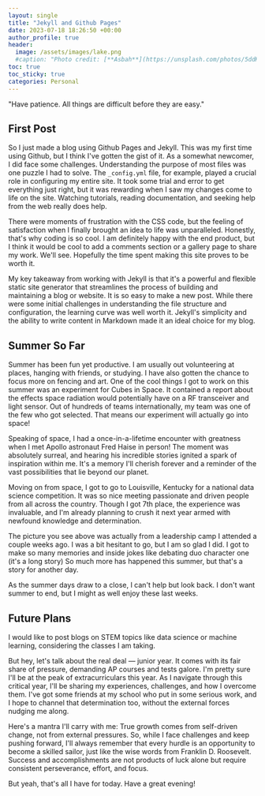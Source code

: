 ```yaml
---
layout: single
title: "Jekyll and Github Pages"
date: 2023-07-18 18:26:50 +00:00
author_profile: true
header: 
  image: /assets/images/lake.png
  #caption: "Photo credit: [**Asbah**](https://unsplash.com/photos/5ddKJB6fgTQ)"
toc: true
toc_sticky: true
categories: Personal
---
```

"Have patience. All things are difficult before they are easy."

## First Post
So I just made a blog using Github Pages and Jekyll. This was my first time using Github, but I think I've gotten the gist of it. As a somewhat newcomer, I did face some challenges. Understanding the purpose of most files was one puzzle I had to solve. The `_config.yml` file, for example, played a crucial role in configuring my entire site. It took some trial and error to get everything just right, but it was rewarding when I saw my changes come to life on the site. Watching tutorials, reading documentation, and seeking help from the web really does help. 

There were moments of frustration with the CSS code, but the feeling of satisfaction when I finally brought an idea to life was unparalleled. Honestly, that's why coding is so cool. I am definitely happy with the end product, but I think it would be cool to add a comments section or a gallery page to share my work. We'll see. Hopefully the time spent making this site proves to be worth it.

My key takeaway from working with Jekyll is that it's a powerful and flexible static site generator that streamlines the process of building and maintaining a blog or website. It is so easy to make a new post. While there were some initial challenges in understanding the file structure and configuration, the learning curve was well worth it. Jekyll's simplicity and the ability to write content in Markdown made it an ideal choice for my blog. 

## Summer So Far
Summer has been fun yet productive. I am usually out volunteering at places, hanging with friends, or studying. I have also gotten the chance to focus more on fencing and art. One of the cool things I got to work on this summer was an experiment for Cubes in Space. It contained a report about the effects space radiation would potentially have on a RF transceiver and light sensor. Out of hundreds of teams internationally, my team was one of the few who got selected. That means our experiment will actually go into space! 

Speaking of space, I had a once-in-a-lifetime encounter with greatness when I met Apollo astronaut Fred Haise in person! The moment was absolutely surreal, and hearing his incredible stories ignited a spark of inspiration within me. It's a memory I'll cherish forever and a reminder of the vast possibilities that lie beyond our planet.

Moving on from space, I got to go to Louisville, Kentucky for a national data science competition. It was so nice meeting passionate and driven people from all across the country. Though I got 7th place, the experience was invaluable, and I'm already planning to crush it next year armed with newfound knowledge and determination. 

The picture you see above was actually from a leadership camp I attended a couple weeks ago. I was a bit hesitant to go, but I am so glad I did. I got to make so many memories and inside jokes like debating duo character one (it's a long story) So much more has happened this summer, but that's a story for another day.

As the summer days draw to a close, I can't help but look back. I don't want summer to end, but I might as well enjoy these last weeks.
## Future Plans
I would like to post blogs on STEM topics like data science or machine learning, considering the classes I am taking.

But hey, let's talk about the real deal — junior year. It comes with its fair share of pressure, demanding AP courses and tests galore. I'm pretty sure I'll be at the peak of extracurriculars this year. As I navigate through this critical year, I'll be sharing my experiences, challenges, and how I overcome them. I've got some friends at my school who put in some serious work, and I hope to channel that determination too, without the external forces nudging me along.

Here's a mantra I'll carry with me: True growth comes from self-driven change, not from external pressures. So, while I face challenges and keep pushing forward, I'll always remember that every hurdle is an opportunity to become a skilled sailor, just like the wise words from Franklin D. Roosevelt. Success and accomplishments are not products of luck alone but require consistent perseverance, effort, and focus. 

But yeah, that's all I have for today. Have a great evening!